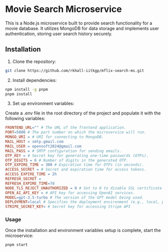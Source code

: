 # Movie Search Microservice

This is a Node.js microservice built to provide search functionality for a movie database. It utilizes MongoDB for data storage and implements user authentication, storing user search history securely.

## Installation

1. Clone the repository:

```bash
git clone https://github.com/rkhall-iitkgp/mflix-search-ms.git
```

2. Install dependencies:
```bash
npm install -g pnpm
pnpm install
```

3. Set up environment variables:

Create a .env file in the root directory of the project and populate it with the following variables:

```makefile
FRONTEND_URL="" # The URL of the frontend application.
PORT=5000 # The port number on which the microservice will run.
MONGO_URI = # URI for connecting to MongoDB.
MAIL_HOST = smtp.gmail.com
MAIL_USER = opensoft2024@gmail.com
MAIL_PASS = # SMTP configuration for sending emails. 
OTP_KEY = # Secret key for generating one-time passwords (OTPs).
OTP_DIGITS = 6 # Number of digits in the generated OTP.
OTP_EXPIRE_TIME = 300 # Expiration time for OTPs (in seconds).
ACCESS_SECRET = # Secret and expiration time for access tokens.
ACCESS_EXPIRE_TIME = 2h
REFRESH_SECRET = 
REFRESH_EXPIRE_TIME=7d
NODE_TLS_REJECT_UNAUTHORIZED = 0 # Set to 0 to disable SSL certificate validation (not recommended for production).
OPEN_AI_API_KEY = # API key for accessing OpenAI services.  
MODEL=gpt-3.5-turbo # The version of the GPT model being used.
DEPLOYMENT=local # Specifies the deployment environment (e.g., local, production).
STRIPE_SECRET_KEY= # Secret key for accessing Stripe API 
```

### Usage
Once the installation and environment variables setup is complete, start the microservice:

```bash
pnpm start
```